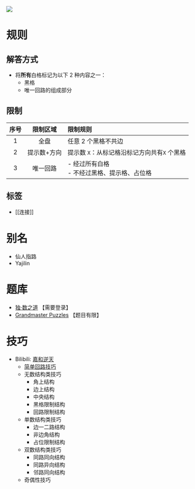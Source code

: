![](https://www.gmpuzzles.com/images/blog/Yajilin-Ex.png)

# 规则

## 解答方式

- 将**所有**白格标记为以下 2 种内容之一：
  - 黑格
  - 唯一回路的组成部分

## 限制

| 序号  |  限制区域  | 限制规则                          |
|:---:|:------:|:------------------------------|
|  1  |   全盘   | 任意 2 个黑格不共边                   |
|  2  | 提示数+方向 | 提示数 `X`：从标记格沿标记方向共有`X` 个黑格    |
|  3  |  唯一回路  | - 经过所有白格<br/> - 不经过黑格、提示格、占位格 |

## 标签

- [[连接]]

# 别名

- 仙人指路
- Yajilin

# 题库

- [独·数之道](http://www.sudokufans.org.cn/lx/xrzl.index.php?w=10) 【需要登录】
- [Grandmaster Puzzles](https://www.gmpuzzles.com/blog/category/loop/yajilin/) 【题目有限】

# 技巧

- Bilibili: [嘉和逆天](https://www.bilibili.com/read/cv19537909)
  - [简单回路技巧](回路.md)
  - 无数结构类技巧
    - 角上结构
    - 边上结构
    - 中央结构
    - 黑格限制结构
    - 回路限制结构
  - 单数结构类技巧
    - 边一二路结构
    - 非边角结构
    - 占位限制结构
  - 双数结构类技巧
    - 同路同向结构
    - 同路异向结构
    - 邻路同向结构
  - 奇偶性技巧